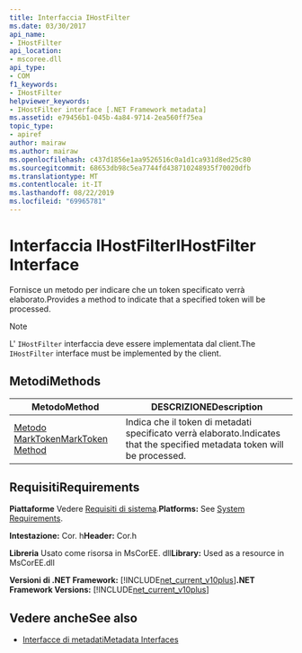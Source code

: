 ```yaml
---
title: Interfaccia IHostFilter
ms.date: 03/30/2017
api_name:
- IHostFilter
api_location:
- mscoree.dll
api_type:
- COM
f1_keywords:
- IHostFilter
helpviewer_keywords:
- IHostFilter interface [.NET Framework metadata]
ms.assetid: e79456b1-045b-4a84-9714-2ea560ff75ea
topic_type:
- apiref
author: mairaw
ms.author: mairaw
ms.openlocfilehash: c437d1856e1aa9526516c0a1d1ca931d8ed25c80
ms.sourcegitcommit: 68653db98c5ea7744fd438710248935f70020dfb
ms.translationtype: MT
ms.contentlocale: it-IT
ms.lasthandoff: 08/22/2019
ms.locfileid: "69965781"
---
```

# <a name="ihostfilter-interface"></a><span data-ttu-id="e787a-102">Interfaccia IHostFilter</span><span class="sxs-lookup"><span data-stu-id="e787a-102">IHostFilter Interface</span></span>
<span data-ttu-id="e787a-103">Fornisce un metodo per indicare che un token specificato verrà elaborato.</span><span class="sxs-lookup"><span data-stu-id="e787a-103">Provides a method to indicate that a specified token will be processed.</span></span>  
  
> [!NOTE]
> <span data-ttu-id="e787a-104">L' `IHostFilter` interfaccia deve essere implementata dal client.</span><span class="sxs-lookup"><span data-stu-id="e787a-104">The `IHostFilter` interface must be implemented by the client.</span></span>  
  
## <a name="methods"></a><span data-ttu-id="e787a-105">Metodi</span><span class="sxs-lookup"><span data-stu-id="e787a-105">Methods</span></span>  
  
|<span data-ttu-id="e787a-106">Metodo</span><span class="sxs-lookup"><span data-stu-id="e787a-106">Method</span></span>|<span data-ttu-id="e787a-107">DESCRIZIONE</span><span class="sxs-lookup"><span data-stu-id="e787a-107">Description</span></span>|  
|------------|-----------------|  
|[<span data-ttu-id="e787a-108">Metodo MarkToken</span><span class="sxs-lookup"><span data-stu-id="e787a-108">MarkToken Method</span></span>](../../../../docs/framework/unmanaged-api/metadata/ihostfilter-marktoken-method.md)|<span data-ttu-id="e787a-109">Indica che il token di metadati specificato verrà elaborato.</span><span class="sxs-lookup"><span data-stu-id="e787a-109">Indicates that the specified metadata token will be processed.</span></span>|  
  
## <a name="requirements"></a><span data-ttu-id="e787a-110">Requisiti</span><span class="sxs-lookup"><span data-stu-id="e787a-110">Requirements</span></span>  
 <span data-ttu-id="e787a-111">**Piattaforme** Vedere [Requisiti di sistema](../../../../docs/framework/get-started/system-requirements.md).</span><span class="sxs-lookup"><span data-stu-id="e787a-111">**Platforms:** See [System Requirements](../../../../docs/framework/get-started/system-requirements.md).</span></span>  
  
 <span data-ttu-id="e787a-112">**Intestazione:** Cor. h</span><span class="sxs-lookup"><span data-stu-id="e787a-112">**Header:** Cor.h</span></span>  
  
 <span data-ttu-id="e787a-113">**Libreria** Usato come risorsa in MsCorEE. dll</span><span class="sxs-lookup"><span data-stu-id="e787a-113">**Library:** Used as a resource in MsCorEE.dll</span></span>  
  
 <span data-ttu-id="e787a-114">**Versioni di .NET Framework:** [!INCLUDE[net_current_v10plus](../../../../includes/net-current-v10plus-md.md)]</span><span class="sxs-lookup"><span data-stu-id="e787a-114">**.NET Framework Versions:** [!INCLUDE[net_current_v10plus](../../../../includes/net-current-v10plus-md.md)]</span></span>  
  
## <a name="see-also"></a><span data-ttu-id="e787a-115">Vedere anche</span><span class="sxs-lookup"><span data-stu-id="e787a-115">See also</span></span>

- [<span data-ttu-id="e787a-116">Interfacce di metadati</span><span class="sxs-lookup"><span data-stu-id="e787a-116">Metadata Interfaces</span></span>](../../../../docs/framework/unmanaged-api/metadata/metadata-interfaces.md)
